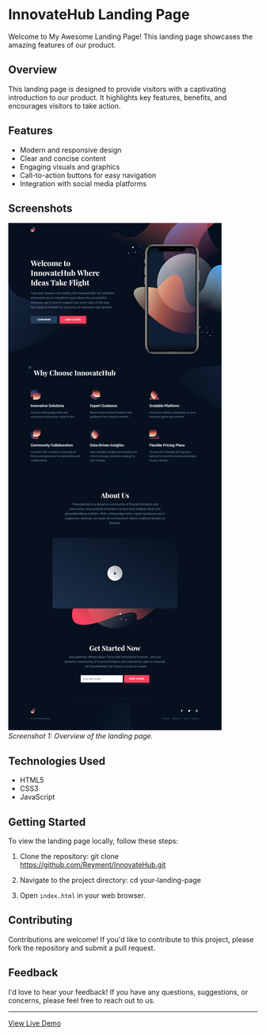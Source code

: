 
# InnovateHub Landing Page

Welcome to My Awesome Landing Page! This landing page showcases the amazing features of our product.

## Overview

This landing page is designed to provide visitors with a captivating introduction to our product. It highlights key features, benefits, and encourages visitors to take action.

## Features

- Modern and responsive design
- Clear and concise content
- Engaging visuals and graphics
- Call-to-action buttons for easy navigation
- Integration with social media platforms

## Screenshots

![Screenshot 1](/src/images/homepage.png)
*Screenshot 1: Overview of the landing page.*


## Technologies Used

- HTML5
- CSS3
- JavaScript
  

## Getting Started

To view the landing page locally, follow these steps:

1. Clone the repository:
   git clone https://github.com/Reyment/InnovateHub.git
   
3. Navigate to the project directory:
	cd your-landing-page

3. Open `index.html` in your web browser.


## Contributing

Contributions are welcome! If you'd like to contribute to this project, please fork the repository and submit a pull request.

## Feedback

I'd love to hear your feedback! If you have any questions, suggestions, or concerns, please feel free to reach out to us.


---

[View Live Demo](https://example-convert-figma-html-1.vercel.app/)


